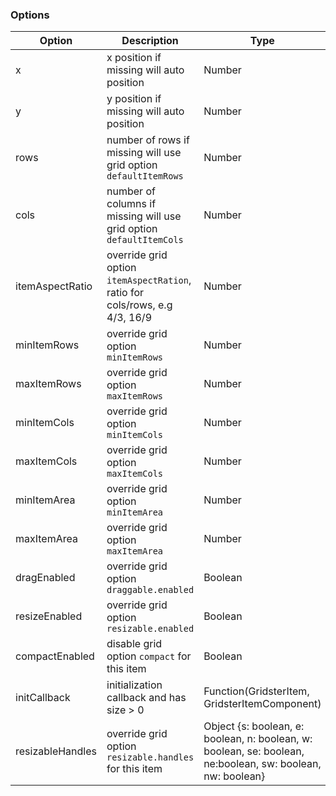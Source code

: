 ### Options

| Option           | Description                                                                 | Type                                                                                                       | Default   |
| ---------------- | --------------------------------------------------------------------------- | ---------------------------------------------------------------------------------------------------------- | --------- |
| x                | x position if missing will auto position                                    | Number                                                                                                     | undefined |
| y                | y position if missing will auto position                                    | Number                                                                                                     | undefined |
| rows             | number of rows if missing will use grid option `defaultItemRows`            | Number                                                                                                     | undefined |
| cols             | number of columns if missing will use grid option `defaultItemCols`         | Number                                                                                                     | undefined |
| itemAspectRatio  | override grid option `itemAspectRation`, ratio for cols/rows, e.g 4/3, 16/9 | Number                                                                                                     | undefined |
| minItemRows      | override grid option `minItemRows`                                          | Number                                                                                                     | undefined |
| maxItemRows      | override grid option `maxItemRows`                                          | Number                                                                                                     | undefined |
| minItemCols      | override grid option `minItemCols`                                          | Number                                                                                                     | undefined |
| maxItemCols      | override grid option `maxItemCols`                                          | Number                                                                                                     | undefined |
| minItemArea      | override grid option `minItemArea`                                          | Number                                                                                                     | undefined |
| maxItemArea      | override grid option `maxItemArea`                                          | Number                                                                                                     | undefined |
| dragEnabled      | override grid option `draggable.enabled`                                    | Boolean                                                                                                    | undefined |
| resizeEnabled    | override grid option `resizable.enabled`                                    | Boolean                                                                                                    | undefined |
| compactEnabled   | disable grid option `compact` for this item                                 | Boolean                                                                                                    | undefined |
| initCallback     | initialization callback and has size > 0                                    | Function(GridsterItem, GridsterItemComponent)                                                              | undefined |
| resizableHandles | override grid option `resizable.handles` for this item                      | Object {s: boolean, e: boolean, n: boolean, w: boolean, se: boolean, ne:boolean, sw: boolean, nw: boolean} | undefined |
